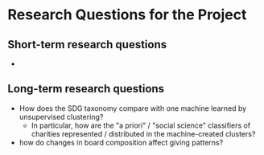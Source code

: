# Research Questions for the Project


## Short-term research questions

- 



## Long-term research questions

- How does the SDG taxonomy compare with one machine learned by unsupervised clustering?
  - In particular, how are the "a priori" / "social science" classifiers of charities represented / distributed in the machine-created clusters?
- how do changes in board composition affect giving patterns?

